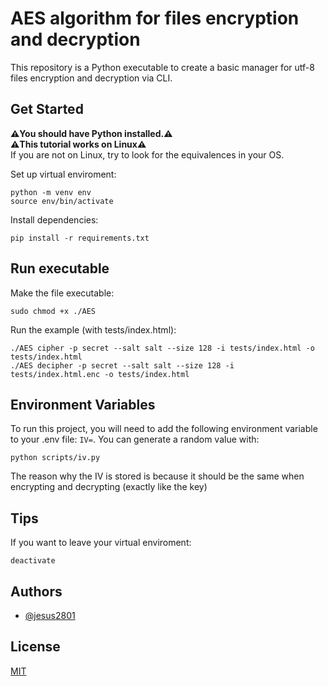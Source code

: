 # AES algorithm for files encryption and decryption
This repository is a Python executable to create a basic manager for utf-8 files encryption and decryption via CLI.

## Get Started
**⚠️You should have Python installed.⚠️**  
**⚠️This tutorial works on Linux⚠️**  
If you are not on Linux, try to look for the equivalences in your OS.

Set up virtual enviroment:
```
python -m venv env
source env/bin/activate
```

Install dependencies:
```
pip install -r requirements.txt
```

## Run executable
Make the file executable:
```
sudo chmod +x ./AES
```

Run the example (with tests/index.html):
```
./AES cipher -p secret --salt salt --size 128 -i tests/index.html -o tests/index.html
./AES decipher -p secret --salt salt --size 128 -i tests/index.html.enc -o tests/index.html
```

## Environment Variables

To run this project, you will need to add the following environment variable to your .env file: `IV=`. You can generate a random value with:
```
python scripts/iv.py
```

The reason why the IV is stored is because it should be the same when encrypting and decrypting (exactly like the key)

## Tips
If you want to leave your virtual enviroment:
```
deactivate
```

## Authors
- [@jesus2801](https://github.com/jesus2801)


## License
[MIT](https://choosealicense.com/licenses/mit/)